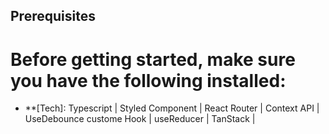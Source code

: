   ## Prerequisites

 # Before getting started, make sure you have the following installed:

 - **[Tech]: Typescript | Styled Component | React Router | Context API | UseDebounce custome Hook | useReducer | TanStack | 



